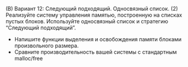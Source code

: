 (B) Вариант 12: Следующий подходящий. Односвязный список. (2)
Реализуйте систему управления памятью, построенную на списках пустых блоков.
Используйте односвязный список и стратегию “Следующий подходящий”.
- Напишите функции выделения и освобождения памяти блоками произвольного размера.
- Сравните производительность вашей системы с стандартным malloc/free
